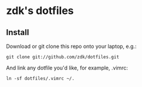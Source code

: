 zdk's dotfiles
===================

Install
-------

Download or git clone this repo onto your laptop, e.g.:

    git clone git://github.com/zdk/dotfiles.git

And link any dotfile you'd like, for example, .vimrc:

    ln -sf dotfiles/.vimrc ~/.
